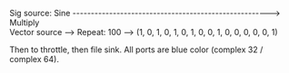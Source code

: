 Sig source: Sine ------------------------------------------------------> Multiply  
Vector source                                     --> Repeat: 100  -->
(1, 0, 1, 0, 1, 0, 1, 0, 0, 1, 0, 0, 0, 0, 0, 1) 


Then to throttle, then file sink.
All ports are blue color (complex 32 / complex 64).
